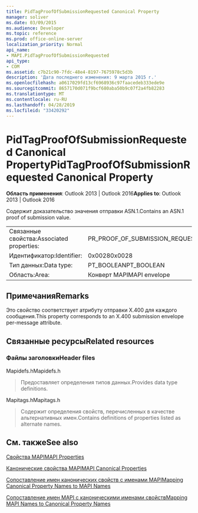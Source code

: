 ```yaml
---
title: PidTagProofOfSubmissionRequested Canonical Property
manager: soliver
ms.date: 03/09/2015
ms.audience: Developer
ms.topic: reference
ms.prod: office-online-server
localization_priority: Normal
api_name:
- MAPI.PidTagProofOfSubmissionRequested
api_type:
- COM
ms.assetid: c7b21c90-7fdc-48e4-8197-7675978c5d3b
description: 'Дата последнего изменения: 9 марта 2015 г.'
ms.openlocfilehash: a0617029fd13cf6968936c97faacedeb333ede9e
ms.sourcegitcommit: 8657170d071f9bcf680aba50b9c07f2a4fb82283
ms.translationtype: MT
ms.contentlocale: ru-RU
ms.lasthandoff: 04/28/2019
ms.locfileid: "33420292"
---
```

# <a name="pidtagproofofsubmissionrequested-canonical-property"></a><span data-ttu-id="80506-103">PidTagProofOfSubmissionRequested Canonical Property</span><span class="sxs-lookup"><span data-stu-id="80506-103">PidTagProofOfSubmissionRequested Canonical Property</span></span>

  
  
<span data-ttu-id="80506-104">**Область применения**: Outlook 2013 | Outlook 2016</span><span class="sxs-lookup"><span data-stu-id="80506-104">**Applies to**: Outlook 2013 | Outlook 2016</span></span> 
  
<span data-ttu-id="80506-105">Содержит доказательство значения отправки ASN.1.</span><span class="sxs-lookup"><span data-stu-id="80506-105">Contains an ASN.1 proof of submission value.</span></span>
  
|||
|:-----|:-----|
|<span data-ttu-id="80506-106">Связанные свойства:</span><span class="sxs-lookup"><span data-stu-id="80506-106">Associated properties:</span></span>  <br/> |<span data-ttu-id="80506-107">PR_PROOF_OF_SUBMISSION_REQUESTED</span><span class="sxs-lookup"><span data-stu-id="80506-107">PR_PROOF_OF_SUBMISSION_REQUESTED</span></span>  <br/> |
|<span data-ttu-id="80506-108">Идентификатор:</span><span class="sxs-lookup"><span data-stu-id="80506-108">Identifier:</span></span>  <br/> |<span data-ttu-id="80506-109">0x0028</span><span class="sxs-lookup"><span data-stu-id="80506-109">0x0028</span></span>  <br/> |
|<span data-ttu-id="80506-110">Тип данных:</span><span class="sxs-lookup"><span data-stu-id="80506-110">Data type:</span></span>  <br/> |<span data-ttu-id="80506-111">PT_BOOLEAN</span><span class="sxs-lookup"><span data-stu-id="80506-111">PT_BOOLEAN</span></span>  <br/> |
|<span data-ttu-id="80506-112">Область:</span><span class="sxs-lookup"><span data-stu-id="80506-112">Area:</span></span>  <br/> |<span data-ttu-id="80506-113">Конверт MAPI</span><span class="sxs-lookup"><span data-stu-id="80506-113">MAPI envelope</span></span>  <br/> |
   
## <a name="remarks"></a><span data-ttu-id="80506-114">Примечания</span><span class="sxs-lookup"><span data-stu-id="80506-114">Remarks</span></span>

<span data-ttu-id="80506-115">Это свойство соответствует атрибуту отправки X.400 для каждого сообщения.</span><span class="sxs-lookup"><span data-stu-id="80506-115">This property corresponds to an X.400 submission envelope per-message attribute.</span></span>
  
## <a name="related-resources"></a><span data-ttu-id="80506-116">Связанные ресурсы</span><span class="sxs-lookup"><span data-stu-id="80506-116">Related resources</span></span>

### <a name="header-files"></a><span data-ttu-id="80506-117">Файлы заголовки</span><span class="sxs-lookup"><span data-stu-id="80506-117">Header files</span></span>

<span data-ttu-id="80506-118">Mapidefs.h</span><span class="sxs-lookup"><span data-stu-id="80506-118">Mapidefs.h</span></span>
  
> <span data-ttu-id="80506-119">Предоставляет определения типов данных.</span><span class="sxs-lookup"><span data-stu-id="80506-119">Provides data type definitions.</span></span>
    
<span data-ttu-id="80506-120">Mapitags.h</span><span class="sxs-lookup"><span data-stu-id="80506-120">Mapitags.h</span></span>
  
> <span data-ttu-id="80506-121">Содержит определения свойств, перечисленных в качестве альтернативных имен.</span><span class="sxs-lookup"><span data-stu-id="80506-121">Contains definitions of properties listed as alternate names.</span></span>
    
## <a name="see-also"></a><span data-ttu-id="80506-122">См. также</span><span class="sxs-lookup"><span data-stu-id="80506-122">See also</span></span>



[<span data-ttu-id="80506-123">Свойства MAPI</span><span class="sxs-lookup"><span data-stu-id="80506-123">MAPI Properties</span></span>](mapi-properties.md)
  
[<span data-ttu-id="80506-124">Канонические свойства MAPI</span><span class="sxs-lookup"><span data-stu-id="80506-124">MAPI Canonical Properties</span></span>](mapi-canonical-properties.md)
  
[<span data-ttu-id="80506-125">Сопоставление имен канонических свойств с именами MAPI</span><span class="sxs-lookup"><span data-stu-id="80506-125">Mapping Canonical Property Names to MAPI Names</span></span>](mapping-canonical-property-names-to-mapi-names.md)
  
[<span data-ttu-id="80506-126">Сопоставление имен MAPI с каноническими именами свойств</span><span class="sxs-lookup"><span data-stu-id="80506-126">Mapping MAPI Names to Canonical Property Names</span></span>](mapping-mapi-names-to-canonical-property-names.md)

